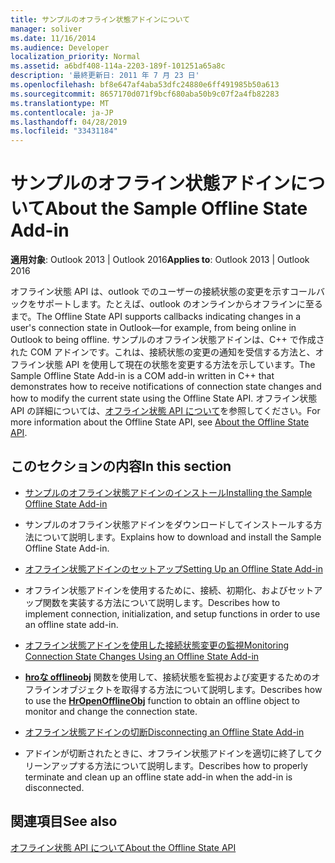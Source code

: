 ```yaml
---
title: サンプルのオフライン状態アドインについて
manager: soliver
ms.date: 11/16/2014
ms.audience: Developer
localization_priority: Normal
ms.assetid: a6bdf408-114a-2203-189f-101251a65a8c
description: '最終更新日: 2011 年 7 月 23 日'
ms.openlocfilehash: bf8e647af4aba53dfc24880e6ff491985b50a613
ms.sourcegitcommit: 8657170d071f9bcf680aba50b9c07f2a4fb82283
ms.translationtype: MT
ms.contentlocale: ja-JP
ms.lasthandoff: 04/28/2019
ms.locfileid: "33431184"
---
```

# <a name="about-the-sample-offline-state-add-in"></a><span data-ttu-id="44d72-103">サンプルのオフライン状態アドインについて</span><span class="sxs-lookup"><span data-stu-id="44d72-103">About the Sample Offline State Add-in</span></span>

  
  
<span data-ttu-id="44d72-104">**適用対象**: Outlook 2013 | Outlook 2016</span><span class="sxs-lookup"><span data-stu-id="44d72-104">**Applies to**: Outlook 2013 | Outlook 2016</span></span> 
  
<span data-ttu-id="44d72-105">オフライン状態 API は、outlook でのユーザーの接続状態の変更を示すコールバックをサポートします。たとえば、outlook のオンラインからオフラインに至るまで。</span><span class="sxs-lookup"><span data-stu-id="44d72-105">The Offline State API supports callbacks indicating changes in a user's connection state in Outlook—for example, from being online in Outlook to being offline.</span></span> <span data-ttu-id="44d72-106">サンプルのオフライン状態アドインは、C++ で作成された COM アドインです。これは、接続状態の変更の通知を受信する方法と、オフライン状態 API を使用して現在の状態を変更する方法を示しています。</span><span class="sxs-lookup"><span data-stu-id="44d72-106">The Sample Offline State Add-in is a COM add-in written in C++ that demonstrates how to receive notifications of connection state changes and how to modify the current state using the Offline State API.</span></span> <span data-ttu-id="44d72-107">オフライン状態 API の詳細については、[オフライン状態 API について](about-the-offline-state-api.md)を参照してください。</span><span class="sxs-lookup"><span data-stu-id="44d72-107">For more information about the Offline State API, see [About the Offline State API](about-the-offline-state-api.md).</span></span>
  
## <a name="in-this-section"></a><span data-ttu-id="44d72-108">このセクションの内容</span><span class="sxs-lookup"><span data-stu-id="44d72-108">In this section</span></span>

- [<span data-ttu-id="44d72-109">サンプルのオフライン状態アドインのインストール</span><span class="sxs-lookup"><span data-stu-id="44d72-109">Installing the Sample Offline State Add-in</span></span>](installing-the-sample-offline-state-add-in.md)
    
- <span data-ttu-id="44d72-110">サンプルのオフライン状態アドインをダウンロードしてインストールする方法について説明します。</span><span class="sxs-lookup"><span data-stu-id="44d72-110">Explains how to download and install the Sample Offline State Add-in.</span></span>
    
- [<span data-ttu-id="44d72-111">オフライン状態アドインのセットアップ</span><span class="sxs-lookup"><span data-stu-id="44d72-111">Setting Up an Offline State Add-in</span></span>](setting-up-an-offline-state-add-in.md)
    
- <span data-ttu-id="44d72-112">オフライン状態アドインを使用するために、接続、初期化、およびセットアップ関数を実装する方法について説明します。</span><span class="sxs-lookup"><span data-stu-id="44d72-112">Describes how to implement connection, initialization, and setup functions in order to use an offline state add-in.</span></span>
    
- [<span data-ttu-id="44d72-113">オフライン状態アドインを使用した接続状態変更の監視</span><span class="sxs-lookup"><span data-stu-id="44d72-113">Monitoring Connection State Changes Using an Offline State Add-in</span></span>](monitoring-connection-state-changes-using-an-offline-state-add-in.md)
    
- <span data-ttu-id="44d72-114">**[hroな offlineobj](hropenofflineobj.md)** 関数を使用して、接続状態を監視および変更するためのオフラインオブジェクトを取得する方法について説明します。</span><span class="sxs-lookup"><span data-stu-id="44d72-114">Describes how to use the **[HrOpenOfflineObj](hropenofflineobj.md)** function to obtain an offline object to monitor and change the connection state.</span></span> 
    
- [<span data-ttu-id="44d72-115">オフライン状態アドインの切断</span><span class="sxs-lookup"><span data-stu-id="44d72-115">Disconnecting an Offline State Add-in</span></span>](disconnecting-an-offline-state-add-in.md)
    
- <span data-ttu-id="44d72-116">アドインが切断されたときに、オフライン状態アドインを適切に終了してクリーンアップする方法について説明します。</span><span class="sxs-lookup"><span data-stu-id="44d72-116">Describes how to properly terminate and clean up an offline state add-in when the add-in is disconnected.</span></span>
    
## <a name="see-also"></a><span data-ttu-id="44d72-117">関連項目</span><span class="sxs-lookup"><span data-stu-id="44d72-117">See also</span></span>



[<span data-ttu-id="44d72-118">オフライン状態 API について</span><span class="sxs-lookup"><span data-stu-id="44d72-118">About the Offline State API</span></span>](about-the-offline-state-api.md)

